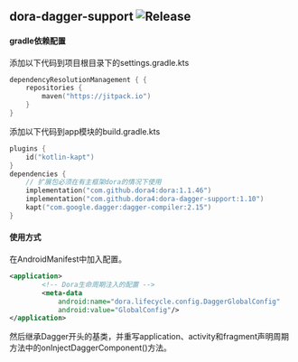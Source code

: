 dora-dagger-support
![Release](https://jitpack.io/v/dora4/dora-dagger-support.svg)
--------------------------------

#### gradle依赖配置

添加以下代码到项目根目录下的settings.gradle.kts
```kotlin
dependencyResolutionManagement { {
    repositories {
        maven("https://jitpack.io")
    }
}
```
添加以下代码到app模块的build.gradle.kts
```kotlin
plugins {
    id("kotlin-kapt")
}
dependencies {
    // 扩展包必须在有主框架dora的情况下使用
    implementation("com.github.dora4:dora:1.1.46")
    implementation("com.github.dora4:dora-dagger-support:1.10")
    kapt("com.google.dagger:dagger-compiler:2.15")
}
```

#### 使用方式

在AndroidManifest中加入配置。
```xml
<application>
        <!-- Dora生命周期注入的配置 -->
        <meta-data
            android:name="dora.lifecycle.config.DaggerGlobalConfig"
            android:value="GlobalConfig"/>
</application>
```
然后继承Dagger开头的基类，并重写application、activity和fragment声明周期方法中的onInjectDaggerComponent()方法。



